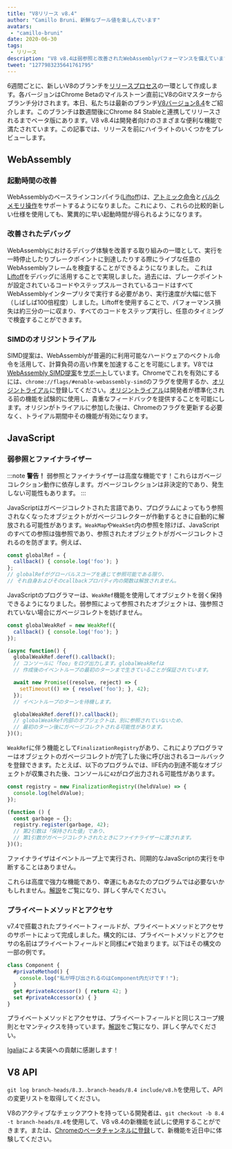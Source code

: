 ```yaml
---
title: "V8リリース v8.4"
author: "Camillo Bruni、新鮮なブール値を楽しんでいます"
avatars:
 - "camillo-bruni"
date: 2020-06-30
tags:
 - リリース
description: "V8 v8.4は弱参照と改善されたWebAssemblyパフォーマンスを備えています。"
tweet: "1277983235641761795"
---
```

6週間ごとに、新しいV8のブランチを[リリースプロセス](https://v8.dev/docs/release-process)の一環として作成します。各バージョンはChrome Betaのマイルストーン直前にV8のGitマスターからブランチ分けされます。本日、私たちは最新のブランチ[V8バージョン8.4](https://chromium.googlesource.com/v8/v8.git/+log/branch-heads/8.4)をご紹介します。このブランチは数週間後にChrome 84 Stableと連携してリリースされるまでベータ版にあります。V8 v8.4は開発者向けのさまざまな便利な機能で満たされています。この記事では、リリースを前にハイライトのいくつかをプレビューします。

<!--truncate-->
## WebAssembly

### 起動時間の改善

WebAssemblyのベースラインコンパイラ([Liftoff](https://v8.dev/blog/liftoff))は、[アトミック命令](https://github.com/WebAssembly/threads)と[バルクメモリ操作](https://github.com/WebAssembly/bulk-memory-operations)をサポートするようになりました。これにより、これらの比較的新しい仕様を使用しても、驚異的に早い起動時間が得られるようになります。

### 改善されたデバッグ

WebAssemblyにおけるデバッグ体験を改善する取り組みの一環として、実行を一時停止したりブレークポイントに到達したりする際にライブな任意のWebAssemblyフレームを検査することができるようになりました。
これは[Liftoff](https://v8.dev/blog/liftoff)をデバッグに活用することで実現しました。過去には、ブレークポイントが設定されているコードやステップスルーされているコードはすべてWebAssemblyインタープリタで実行する必要があり、実行速度が大幅に低下（しばしば100倍程度）しました。Liftoffを使用することで、パフォーマンス損失は約三分の一に収まり、すべてのコードをステップ実行し、任意のタイミングで検査することができます。

### SIMDのオリジントライアル

SIMD提案は、WebAssemblyが普遍的に利用可能なハードウェアのベクトル命令を活用して、計算負荷の高い作業を加速することを可能にします。V8では[WebAssembly SIMD提案](https://github.com/WebAssembly/simd)を[サポート](https://v8.dev/features/simd)しています。Chromeでこれを有効にするには、`chrome://flags/#enable-webassembly-simd`のフラグを使用するか、[オリジントライアル](https://developers.chrome.com/origintrials/#/view_trial/-4708513410415853567)に登録してください。[オリジントライアル](https://github.com/GoogleChrome/OriginTrials/blob/gh-pages/developer-guide.md)は開発者が標準化される前の機能を試験的に使用し、貴重なフィードバックを提供することを可能にします。オリジンがトライアルに参加した後は、Chromeのフラグを更新する必要なく、トライアル期間中その機能が有効になります。

## JavaScript

### 弱参照とファイナライザー

:::note
**警告！** 弱参照とファイナライザーは高度な機能です！これらはガベージコレクション動作に依存します。ガベージコレクションは非決定的であり、発生しない可能性もあります。
:::

JavaScriptはガベージコレクトされた言語であり、プログラムによってもう参照されなくなったオブジェクトがガベージコレクターが作動するときに自動的に解放される可能性があります。`WeakMap`や`WeakSet`内の参照を除けば、JavaScriptのすべての参照は強参照であり、参照されたオブジェクトがガベージコレクトされるのを防ぎます。例えば、

```js
const globalRef = {
  callback() { console.log('foo'); }
};
// globalRefがグローバルスコープを通じて参照可能である限り、
// それ自身およびそのcallbackプロパティ内の関数は解放されません。
```

JavaScriptのプログラマーは、`WeakRef`機能を使用してオブジェクトを弱く保持できるようになりました。弱参照によって参照されたオブジェクトは、強参照されていない場合にガベージコレクトを妨げません。

```js
const globalWeakRef = new WeakRef({
  callback() { console.log('foo'); }
});

(async function() {
  globalWeakRef.deref().callback();
  // コンソールに「foo」をログ出力します。globalWeakRefは
  // 作成後のイベントループの最初のターンまで生きていることが保証されています。

  await new Promise((resolve, reject) => {
    setTimeout(() => { resolve('foo'); }, 42);
  });
  // イベントループのターンを待機します。

  globalWeakRef.deref()?.callback();
  // globalWeakRef内部のオブジェクトは、別に参照されていないため、
  // 最初のターン後にガベージコレクトされる可能性があります。
})();
```

`WeakRef`に伴う機能として`FinalizationRegistry`があり、これによりプログラマーはオブジェクトのガベージコレクトが完了した後に呼び出されるコールバックを登録できます。たとえば、以下のプログラムでは、IIFE内の到達不能なオブジェクトが収集された後、コンソールに`42`がログ出力される可能性があります。

```js
const registry = new FinalizationRegistry((heldValue) => {
  console.log(heldValue);
});

(function () {
  const garbage = {};
  registry.register(garbage, 42);
  // 第2引数は「保持された値」であり、
  // 第1引数がガベージコレクトされたときにファイナライザーに渡されます。
})();
```

ファイナライザはイベントループ上で実行され、同期的なJavaScriptの実行を中断することはありません。

これらは高度で強力な機能であり、幸運にもあなたのプログラムでは必要ないかもしれません。[解説](https://v8.dev/features/weak-references)をご覧になり、詳しく学んでください。

### プライベートメソッドとアクセサ

v7.4で搭載されたプライベートフィールドが、プライベートメソッドとアクセサのサポートによって完成しました。構文的には、プライベートメソッドとアクセサの名前はプライベートフィールドと同様に`#`で始まります。以下はその構文の一部の例です。

```js
class Component {
  #privateMethod() {
    console.log("私が呼び出されるのはComponent内だけです！");
  }
  get #privateAccessor() { return 42; }
  set #privateAccessor(x) { }
}
```

プライベートメソッドとアクセサは、プライベートフィールドと同じスコープ規則とセマンティクスを持っています。[解説](https://v8.dev/features/class-fields)をご覧になり、詳しく学んでください。

[Igalia](https://twitter.com/igalia)による実装への貢献に感謝します！

## V8 API

`git log branch-heads/8.3..branch-heads/8.4 include/v8.h`を使用して、APIの変更リストを取得してください。

V8のアクティブなチェックアウトを持っている開発者は、`git checkout -b 8.4 -t branch-heads/8.4`を使用して、V8 v8.4の新機能を試しに使用することができます。または、[Chromeのベータチャンネルに登録](https://www.google.com/chrome/browser/beta.html)して、新機能を近日中に体験してください。
